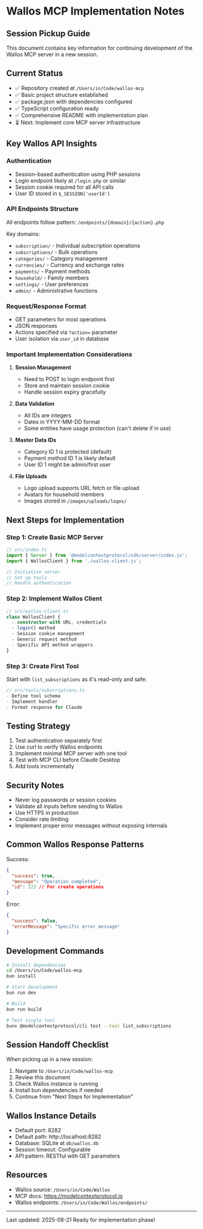 # Wallos MCP Implementation Notes

## Session Pickup Guide

This document contains key information for continuing development of the Wallos MCP server in a new session.

## Current Status

- ✅ Repository created at `/Users/in/Code/wallos-mcp`
- ✅ Basic project structure established
- ✅ package.json with dependencies configured
- ✅ TypeScript configuration ready
- ✅ Comprehensive README with implementation plan
- ⏳ Next: Implement core MCP server infrastructure

## Key Wallos API Insights

### Authentication

- Session-based authentication using PHP sessions
- Login endpoint likely at `/login.php` or similar
- Session cookie required for all API calls
- User ID stored in `$_SESSION['userId']`

### API Endpoints Structure

All endpoints follow pattern: `/endpoints/{domain}/{action}.php`

Key domains:

- `subscription/` - Individual subscription operations
- `subscriptions/` - Bulk operations
- `categories/` - Category management
- `currencies/` - Currency and exchange rates
- `payments/` - Payment methods
- `household/` - Family members
- `settings/` - User preferences
- `admin/` - Administrative functions

### Request/Response Format

- GET parameters for most operations
- JSON responses
- Actions specified via `?action=` parameter
- User isolation via `user_id` in database

### Important Implementation Considerations

1. **Session Management**
   - Need to POST to login endpoint first
   - Store and maintain session cookie
   - Handle session expiry gracefully

2. **Data Validation**
   - All IDs are integers
   - Dates in YYYY-MM-DD format
   - Some entities have usage protection (can't delete if in use)

3. **Master Data IDs**
   - Category ID 1 is protected (default)
   - Payment method ID 1 is likely default
   - User ID 1 might be admin/first user

4. **File Uploads**
   - Logo upload supports URL fetch or file upload
   - Avatars for household members
   - Images stored in `/images/uploads/logos/`

## Next Steps for Implementation

### Step 1: Create Basic MCP Server

```typescript
// src/index.ts
import { Server } from '@modelcontextprotocol/sdk/server/index.js';
import { WallosClient } from './wallos-client.js';

// Initialize server
// Set up tools
// Handle authentication
```

### Step 2: Implement Wallos Client

```typescript
// src/wallos-client.ts
class WallosClient {
  - constructor with URL, credentials
  - login() method
  - Session cookie management
  - Generic request method
  - Specific API method wrappers
}
```

### Step 3: Create First Tool

Start with `list_subscriptions` as it's read-only and safe:

```typescript
// src/tools/subscriptions.ts
- Define tool schema
- Implement handler
- Format response for Claude
```

## Testing Strategy

1. Test authentication separately first
2. Use curl to verify Wallos endpoints
3. Implement minimal MCP server with one tool
4. Test with MCP CLI before Claude Desktop
5. Add tools incrementally

## Security Notes

- Never log passwords or session cookies
- Validate all inputs before sending to Wallos
- Use HTTPS in production
- Consider rate limiting
- Implement proper error messages without exposing internals

## Common Wallos Response Patterns

Success:

```json
{
  "success": true,
  "message": "Operation completed",
  "id": 123 // For create operations
}
```

Error:

```json
{
  "success": false,
  "errorMessage": "Specific error message"
}
```

## Development Commands

```bash
# Install dependencies
cd /Users/in/Code/wallos-mcp
bun install

# Start development
bun run dev

# Build
bun run build

# Test single tool
bunx @modelcontextprotocol/cli test --tool list_subscriptions
```

## Session Handoff Checklist

When picking up in a new session:

1. Navigate to `/Users/in/Code/wallos-mcp`
2. Review this document
3. Check Wallos instance is running
4. Install bun dependencies if needed
5. Continue from "Next Steps for Implementation"

## Wallos Instance Details

- Default port: 8282
- Default path: http://localhost:8282
- Database: SQLite at `db/wallos.db`
- Session timeout: Configurable
- API pattern: RESTful with GET parameters

## Resources

- Wallos source: `/Users/in/Code/Wallos`
- MCP docs: https://modelcontextprotocol.io
- Wallos endpoints: `/Users/in/Code/Wallos/endpoints/`

---

Last updated: 2025-08-21
Ready for implementation phase!
